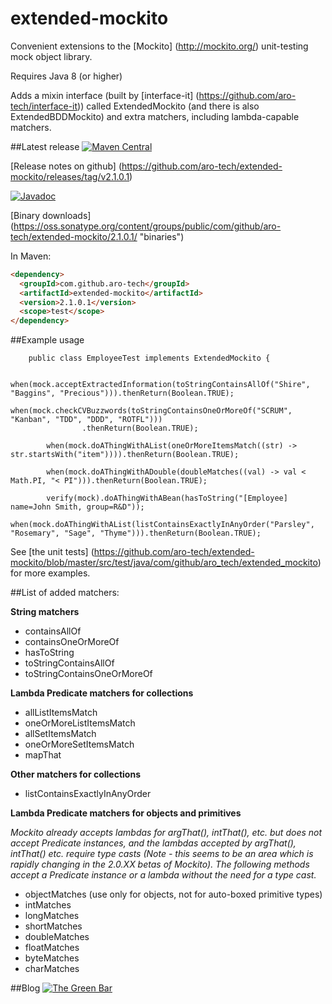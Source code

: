# extended-mockito
Convenient extensions to the [Mockito] (http://mockito.org/) unit-testing mock object library.

Requires Java 8 (or higher)

Adds a mixin interface (built by [interface-it] (https://github.com/aro-tech/interface-it)) called ExtendedMockito (and there is also ExtendedBDDMockito) and extra matchers, including lambda-capable matchers.

##Latest release
[![Maven Central](https://maven-badges.herokuapp.com/maven-central/com.github.aro-tech/extended-mockito/badge.svg)](http://search.maven.org/#artifactdetails|com.github.aro-tech|extended-mockito|2.1.0.1|jar)

[Release notes on github] (https://github.com/aro-tech/extended-mockito/releases/tag/v2.1.0.1) 

[![Javadoc](https://javadoc-emblem.rhcloud.com/doc/com.github.aro-tech/extended-mockito/badge.svg)](http://www.javadoc.io/doc/com.github.aro-tech/extended-mockito/2.1.0.1)

[Binary downloads] (https://oss.sonatype.org/content/groups/public/com/github/aro-tech/extended-mockito/2.1.0.1/ "binaries")


In Maven:

```html
<dependency>
  <groupId>com.github.aro-tech</groupId>
  <artifactId>extended-mockito</artifactId>
  <version>2.1.0.1</version>
  <scope>test</scope>
</dependency>
```


##Example usage 
```
	public class EmployeeTest implements ExtendedMockito { 
```	

```
	when(mock.acceptExtractedInformation(toStringContainsAllOf("Shire", "Baggins", "Precious"))).thenReturn(Boolean.TRUE);
```

```
when(mock.checkCVBuzzwords(toStringContainsOneOrMoreOf("SCRUM", "Kanban", "TDD", "DDD", "ROTFL")))
				.thenReturn(Boolean.TRUE);
```

```		
		when(mock.doAThingWithAList(oneOrMoreItemsMatch((str) -> str.startsWith("item")))).thenReturn(Boolean.TRUE);
```

```		
		when(mock.doAThingWithADouble(doubleMatches((val) -> val < Math.PI, "< PI"))).thenReturn(Boolean.TRUE);
```		

```
		verify(mock).doAThingWithABean(hasToString("[Employee] name=John Smith, group=R&D"));	
```

```
when(mock.doAThingWithAList(listContainsExactlyInAnyOrder("Parsley", "Rosemary", "Sage", "Thyme"))).thenReturn(Boolean.TRUE);
```

See [the unit tests] (https://github.com/aro-tech/extended-mockito/blob/master/src/test/java/com/github/aro_tech/extended_mockito) for more examples.  

##List of added matchers:

**String matchers** 
 * containsAllOf
 * containsOneOrMoreOf
 * hasToString
 * toStringContainsAllOf
 * toStringContainsOneOrMoreOf
 
**Lambda Predicate matchers for collections**
 * allListItemsMatch
 * oneOrMoreListItemsMatch
 * allSetItemsMatch
 * oneOrMoreSetItemsMatch
 * mapThat
 
 **Other matchers for collections**
 * listContainsExactlyInAnyOrder
 
**Lambda Predicate matchers for objects and primitives**

*Mockito already accepts lambdas for argThat(), intThat(), etc. but does not accept Predicate instances, and the lambdas accepted by argThat(), intThat() etc. require type casts (Note - this seems to be an area which is rapidly changing in the 2.0.XX betas of Mockito). The following methods accept a Predicate instance or a lambda without the need for a type cast.*
 * objectMatches (use only for objects, not for auto-boxed primitive types)
 * intMatches
 * longMatches
 * shortMatches
 * doubleMatches
 * floatMatches
 * byteMatches
 * charMatches 
  

##Blog
[![The Green Bar](https://img.shields.io/badge/My_Blog:-The_Green_Bar-brightgreen.svg)](https://thegreenbar.wordpress.com/)
